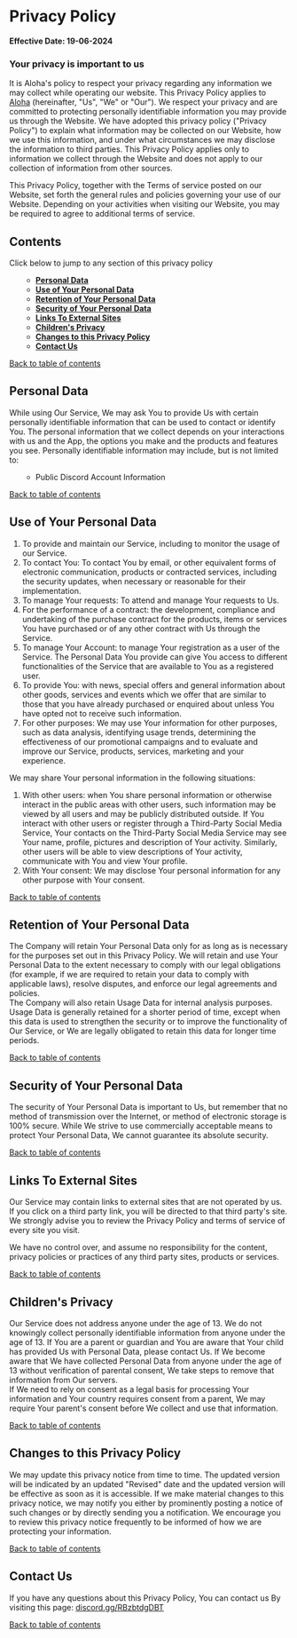  <h1 class="text-center">Privacy Policy</h1>

<p><strong>Effective Date: 19-06-2024</strong></p>
<h3>Your privacy is important to us</h3>

<p>It is Aloha's policy to respect your privacy regarding any information we may collect while operating our website. This Privacy Policy applies to <a href="https://top.gg/bot/832060725245378620/invite"> Aloha</a> (hereinafter, "Us", "We" or "Our"). We respect your privacy and are committed to protecting personally identifiable information you may provide us through the Website. We have adopted this privacy policy ("Privacy Policy") to explain what information may be collected on our Website, how we use this information, and under what circumstances we may disclose the information to third parties. This Privacy Policy applies only to information we collect through the Website and does not apply to our collection of information from other sources.</p>
<p>This Privacy Policy, together with the Terms of service posted on our Website, set forth the general rules and policies governing your use of our Website. Depending on your activities when visiting our Website, you may be required to agree to additional terms of service.</p><h2 id="tableofcontents">Contents</h2>
<p>Click below to jump to any section of this privacy policy</p>
<ol type="1">
    <ul>
    <li><a href="#PersonalData"><strong>Personal Data</strong></a>
</li>
    <li><a href="#UOYPD"><strong>Use of Your Personal Data</strong></a>
</li>
    <li><a href="#ROYPD"><strong>Retention of Your Personal Data</strong></a>
</li>
    <li><a href="#Security"><strong>Security of Your Personal Data</strong></a>
</li>
    <li><a href="#ExternalLinks"><strong>Links To External Sites</strong></a>
</li>
    <li><a href="#CP"><strong>Children's Privacy</strong></a>
</li>
    <li><a href="#CTTPP"><strong>Changes to this Privacy Policy</strong></a>
</li>
    <li><a href="#ContactUs"><strong>Contact Us</strong></a>
</li>
</ul>
</ol>

<p><a href="#tableofcontents">Back to table of contents</a></p><h2 id="PersonalData">Personal Data</h2><p>While using Our Service, We may ask You to provide Us with certain personally identifiable information that can be used to contact or identify You.
    The personal information that we collect depends on your interactions with us and the App, the options you make and the products and features you see. Personally identifiable information may include, but is not limited to:
    <ol><ul><li>Public Discord Account Information</li></ul></ol>
</p>

<p><a href="#tableofcontents">Back to table of contents</a></p><h2 id="UOYPD">Use of Your Personal Data</h2><p><ol>
    <li>To provide and maintain our Service, including to monitor the usage of our Service.</li>
    <li>To contact You: To contact You by email, or other equivalent forms of electronic communication, products or contracted services, including the security updates, when necessary or reasonable for their implementation.</li>
    <li>To manage Your requests: To attend and manage Your requests to Us.</li>
    <li>For the performance of a contract: the development, compliance and undertaking of the purchase contract for the products, items or services You have purchased or of any other contract with Us through the Service.
    <li>To manage Your Account: to manage Your registration as a user of the Service. The Personal Data You provide can give You access to different functionalities of the Service that are available to You as a registered user.</li>
    <li>To provide You: with news, special offers and general information about other goods, services and events which we offer that are similar to those that you have already purchased or enquired about unless You have opted not to receive such information.</li>
    <li>For other purposes: We may use Your information for other purposes, such as data analysis, identifying usage trends, determining the effectiveness of our promotional campaigns and to evaluate and improve our Service, products, services, marketing and your experience.</li>
</ol>
<p>We may share Your personal information in the following situations:
    <ol>
        <li>With other users: when You share personal information or otherwise interact in the public areas with other users, such information may be viewed by all users and may be publicly distributed outside. If You interact with other users or register through a Third-Party Social Media Service, Your contacts on the Third-Party Social Media Service may see Your name, profile, pictures and description of Your activity. Similarly, other users will be able to view descriptions of Your activity, communicate with You and view Your profile.</li>
        <li>With Your consent: We may disclose Your personal information for any other purpose with Your consent.</li>
    </ol>
</p>
</p>

<p><a href="#tableofcontents">Back to table of contents</a></p><h2 id="ROYPD">Retention of Your Personal Data</h2><p>The Company will retain Your Personal Data only for as long as is necessary for the purposes set out in this Privacy Policy. We will retain and use Your Personal Data to the extent necessary to comply with our legal obligations (for example, if we are required to retain your data to comply with applicable laws), resolve disputes, and enforce our legal agreements and policies.<br>The Company will also retain Usage Data for internal analysis purposes. Usage Data is generally retained for a shorter period of time, except when this data is used to strengthen the security or to improve the functionality of Our Service, or We are legally obligated to retain this data for longer time periods.</p>

<p><a href="#tableofcontents">Back to table of contents</a></p><h2 id="Security">Security of Your Personal Data</h2><p>The security of Your Personal Data is important to Us, but remember that no method of transmission over the Internet, or method of electronic storage is 100% secure. While We strive to use commercially acceptable means to protect Your Personal Data, We cannot guarantee its absolute security.</p>

<p><a href="#tableofcontents">Back to table of contents</a></p><h2 id="ExternalLinks">Links To External Sites</h2><p>Our Service may contain links to external sites that are not operated by us. If you click on a third party link, you will be directed to that third party's site. We strongly advise you to review the Privacy Policy and terms of service of every site you visit.</p>
<p>We have no control over, and assume no responsibility for the content, privacy policies or practices of any third party sites, products or services.</p>

<p><a href="#tableofcontents">Back to table of contents</a></p><h2 id="CP">Children's Privacy</h2><p>Our Service does not address anyone under the age of 13. We do not knowingly collect personally identifiable information from anyone under the age of 13. If You are a parent or guardian and You are aware that Your child has provided Us with Personal Data, please contact Us. If We become aware that We have collected Personal Data from anyone under the age of 13 without verification of parental consent, We take steps to remove that information from Our servers.<br>If We need to rely on consent as a legal basis for processing Your information and Your country requires consent from a parent, We may require Your parent's consent before We collect and use that information.</p>
<p><a href="#tableofcontents">Back to table of contents</a></p><h2 id="CTTPP">Changes to this Privacy Policy</h2><p>We may update this privacy notice from time to time. The updated version will be indicated by an updated "Revised" date and the updated version will be effective as soon as it is accessible. If we make material changes to this privacy notice, we may notify you either by prominently posting a notice of such changes or by directly sending you a notification. We encourage you to review this privacy notice frequently to be informed of how we are protecting your information.</p>

<p><a href="#tableofcontents">Back to table of contents</a></p><h2 id="ContactUs">Contact Us</h2><p>If you have any questions about this Privacy Policy, You can contact us By visiting this page: <a href="https://discord.gg/RBzbtdgDBT">discord.gg/RBzbtdgDBT</a></p>

<p><a href="#tableofcontents">Back to table of contents</a></p>            
